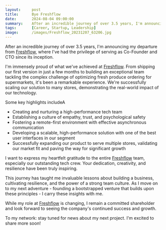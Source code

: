 ```yaml
---
layout:     post
title:      Bye Freshflow
date:       2024-08-04 09:00:00
summary:    After an incredible journey of over 3.5 years, I'm announcing my departure from Freshflow, where I've had the privilege of serving as Co-Founder and CTO since its inception.
tags:       [Career, Startup, Leadership]
image:      /images/Freshflow_20231207_63206.jpg
---
```


After an incredible journey of over 3.5 years, I'm announcing my departure from [Freshflow][freshflow], where I've had the privilege of serving as Co-Founder and CTO since its inception.

I'm immensely proud of what we've achieved at [Freshflow][freshflow]. From shipping our first version in just a few months to building an exceptional team tackling the complex challenge of optimizing fresh produce ordering for supermarkets, it's been a remarkable experience. We're successfully scaling our solution to many stores, demonstrating the real-world impact of our technology.

Some key highlights includeA

* Creating and nurturing a high-performance tech team
* Establishing a culture of empathy, trust, and psychological safety
* Fostering a remote-first environment with effective asynchronous communication
* Developing a scalable, high-performance solution with one of the best user interfaces in our segment
* Successfully expanding our product to serve multiple stores, validating our market fit and paving the way for significant growth

I want to express my heartfelt gratitude to the entire [Freshflow][freshflow] team, especially our outstanding tech crew. Your dedication, creativity, and resilience have been truly inspiring.

This journey has taught me invaluable lessons about building a business, cultivating resilience, and the power of a strong team culture. As I move on to my next adventure - founding a bootstrapped venture that builds upon these principles - I carry these insights with me.

While my role at [Freshflow][freshflow] is changing, I remain a committed shareholder and look forward to seeing the company's continued success and growth.

To my network: stay tuned for news about my next project. I'm excited to share more soon!

[freshflow]: https://freshflow.ai
